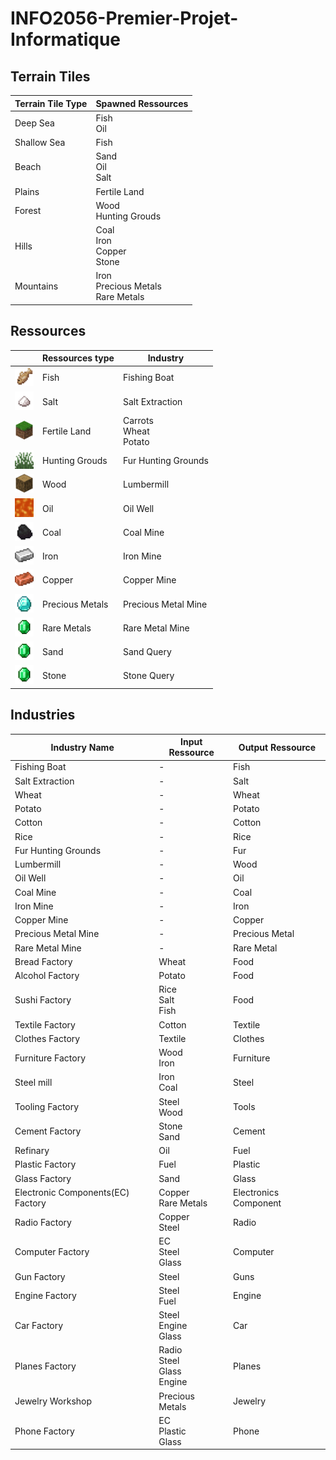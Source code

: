# INFO2056-Premier-Projet-Informatique

## Terrain Tiles

| Terrain Tile Type | Spawned Ressources                      |
| ----------------- | --------------------------------------- |
| Deep Sea          | Fish<br>Oil                             |
| Shallow Sea       | Fish                                    |
| Beach             | Sand<br>Oil<br>Salt                     |
| Plains            | Fertile Land                            |
| Forest            | Wood<br>Hunting Grouds                  |
| Hills             | Coal<br>Iron<br>Copper<br>Stone         |
| Mountains         | Iron<br>Precious Metals<br>Rare Metals  |

## Ressources

|                                                                           | Ressources type | Industry                   |
| ------------------------------------------------------------------------- | --------------- | ------------------         |
|<img src="./docs/image/fish.webp" alt="drawing" style="width:30px"/>       | Fish            | Fishing Boat               |
|<img src="./docs/image/salt.png" alt="drawing" style="width:30px"/>        | Salt            | Salt Extraction            |
|<img src="./docs/image/grass.webp" alt="drawing" style="width:30px"/>      | Fertile Land    | Carrots<br>Wheat<br>Potato |
|<img src="./docs/image/tall_grass.webp" alt="drawing" style="width:30px"/> | Hunting Grouds  | Fur Hunting Grounds        |
|<img src="./docs/image/wood.webp" alt="drawing" style="width:30px"/>       | Wood            | Lumbermill                 |
|<img src="./docs/image/lava.webp" alt="drawing" style="width:30px"/>       | Oil             | Oil Well                   |
|<img src="./docs/image/coal.webp" alt="drawing" style="width:30px"/>       | Coal            | Coal Mine                  |
|<img src="./docs/image/iron.webp" alt="drawing" style="width:30px"/>       | Iron            | Iron Mine                  |
|<img src="./docs/image/copper.webp" alt="drawing" style="width:30px"/>     | Copper          | Copper Mine                |
|<img src="./docs/image/diamond.webp" alt="drawing" style="width:30px"/>    | Precious Metals | Precious Metal Mine        |
|<img src="./docs/image/emerald.webp" alt="drawing" style="width:30px"/>    | Rare Metals     | Rare Metal Mine            |
|<img src="./docs/image/emerald.webp" alt="drawing" style="width:30px"/>    | Sand            | Sand Query                 |
|<img src="./docs/image/emerald.webp" alt="drawing" style="width:30px"/>    | Stone           | Stone Query                |


## Industries
 
| Industry Name                     | Input Ressource                         | Output Ressource              |
| --------------------------------- | --------------------------------------- | ----------------------------- |
| Fishing Boat                      | -                                       | Fish                          |
| Salt Extraction                   | -                                       | Salt                          |
| Wheat                             | -                                       | Wheat                         |
| Potato                            | -                                       | Potato                        |
| Cotton                            | -                                       | Cotton                        |
| Rice                              | -                                       | Rice                          |
| Fur Hunting Grounds               | -                                       | Fur                           |
| Lumbermill                        | -                                       | Wood                          |
| Oil Well                          | -                                       | Oil                           |
| Coal Mine                         | -                                       | Coal                          |
| Iron Mine                         | -                                       | Iron                          |
| Copper Mine                       | -                                       | Copper                        |
| Precious Metal Mine               | -                                       | Precious Metal                |
| Rare Metal Mine                   | -                                       | Rare Metal                    |
| Bread Factory                     | Wheat                                   | Food                          |
| Alcohol Factory                   | Potato                                  | Food                          |
| Sushi Factory                     | Rice<br>Salt<br>Fish                    | Food                          |
| Textile Factory                   | Cotton                                  | Textile                       |
| Clothes Factory                   | Textile                                 | Clothes                       |
| Furniture Factory                 | Wood<br>Iron                            | Furniture                     |
| Steel mill                        | Iron<br>Coal                            | Steel                         |
| Tooling Factory                   | Steel<br>Wood                           | Tools                         |
| Cement Factory                    | Stone<br>Sand                           | Cement                        |
| Refinary                          | Oil                                     | Fuel                          |
| Plastic Factory                   | Fuel                                    | Plastic                       |
| Glass Factory                     | Sand                                    | Glass                         |
| Electronic Components(EC) Factory | Copper<br>Rare Metals                   | Electronics Component         |
| Radio Factory                     | Copper<br>Steel                         | Radio                         |
| Computer Factory                  | EC<br>Steel<br>Glass                    | Computer                      |
| Gun Factory                       | Steel                                   | Guns                          |
| Engine Factory                    | Steel<br>Fuel                           | Engine                        |
| Car Factory                       | Steel<br>Engine<br>Glass                | Car                           |
| Planes Factory                    | Radio<br>Steel<br>Glass<br>Engine       | Planes                        |
| Jewelry Workshop                  | Precious Metals                         | Jewelry                       |
| Phone Factory                     | EC<br>Plastic<br>Glass                  | Phone                         |